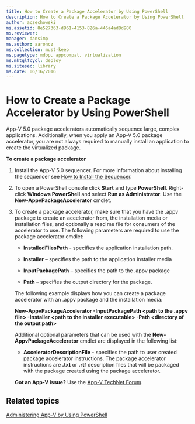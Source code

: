 ```yaml
---
title: How to Create a Package Accelerator by Using PowerShell
description: How to Create a Package Accelerator by Using PowerShell
author: aczechowski
ms.assetid: 8e527363-d961-4153-826a-446a4ad8d980
ms.reviewer: 
manager: dansimp
ms.author: aaroncz
ms.collection: must-keep
ms.pagetype: mdop, appcompat, virtualization
ms.mktglfcycl: deploy
ms.sitesec: library
ms.date: 06/16/2016
---
```



# How to Create a Package Accelerator by Using PowerShell


App-V 5.0 package accelerators automatically sequence large, complex applications. Additionally, when you apply an App-V 5.0 package accelerator, you are not always required to manually install an application to create the virtualized package.

**To create a package accelerator**

1.  Install the App-V 5.0 sequencer. For more information about installing the sequencer see [How to Install the Sequencer](how-to-install-the-sequencer-beta-gb18030.md).

2.  To open a PowerShell console click **Start** and type **PowerShell**. Right-click **Windows PowerShell** and select **Run as Administrator**. Use the **New-AppvPackageAccelerator** cmdlet.

3.  To create a package accelerator, make sure that you have the .appv package to create an accelerator from, the installation media or installation files, and optionally a read me file for consumers of the accelerator to use. The following parameters are required to use the package accelerator cmdlet:

    -   **InstalledFilesPath** - specifies the application installation path.

    -   **Installer** – specifies the path to the application installer media

    -   **InputPackagePath** – specifies the path to the .appv package

    -   **Path** – specifies the output directory for the package.

    The following example displays how you can create a package accelerator with an .appv package and the installation media:

    **New-AppvPackageAccelerator -InputPackagePath &lt;path to the .appv file&gt; -Installer &lt;path to the installer executable&gt; -Path &lt;directory of the output path&gt;**

    Additional optional parameters that can be used with the **New-AppvPackageAccelerator** cmdlet are displayed in the following list:

    -   **AcceleratorDescriptionFile** - specifies the path to user created package accelerator instructions. The package accelerator instructions are **.txt** or **.rtf** description files that will be packaged with the package created using the package accelerator.

    **Got an App-V issue?** Use the [App-V TechNet Forum](https://social.technet.microsoft.com/Forums/home?forum=mdopappv).

## Related topics


[Administering App-V by Using PowerShell](administering-app-v-by-using-powershell.md)

 

 






